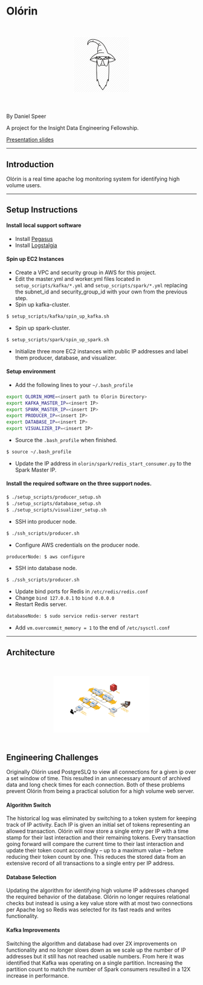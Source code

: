 # Olórin

<div style="text-align:center; margin: 50px 0"><img src ="/images/olorin_logo.png" height="150"/></div>

By Daniel Speer

A project for the Insight Data Engineering Fellowship.

[Presentation slides](http://bit.ly/2Xh1gkm)

<hr/>

## Introduction

Olórin is a real time apache log monitoring system for identifying high volume users. 

<hr/>

## Setup Instructions

#### Install local support software

* Install [Pegasus](https://github.com/InsightDataScience/pegasus)
* Install [Logstalgia](https://logstalgia.io/#)

#### Spin up EC2 Instances

* Create a VPC and security group in AWS for this project.
* Edit the master.yml and worker.yml files located in `setup_scripts/kafka/*.yml` and `setup_scripts/spark/*.yml` replacing the subnet_id and security_group_id with your own from the previous step.
* Spin up kafka-cluster.
```bash
$ setup_scripts/kafka/spin_up_kafka.sh
```
* Spin up spark-cluster.
```bash
$ setup_scripts/spark/spin_up_spark.sh
```
* Initialize three more EC2 instances with public IP addresses and label them producer, database, and visualizer.

#### Setup environment

* Add the following lines to your `~/.bash_profile`
```bash
export OLORIN_HOME=<insert path to Olorin Directory>
export KAFKA_MASTER_IP=<insert IP>
export SPARK_MASTER_IP=<insert IP>
export PRODUCER_IP=<insert IP>
export DATABASE_IP=<insert IP>
export VISUALIZER_IP=<insert IP>
```
* Source the `.bash_profile` when finished.
```bash
$ source ~/.bash_profile
```
* Update the IP address in `olorin/spark/redis_start_consumer.py` to the Spark Master IP.
#### Install the required software on the three support nodes.
```bash
$ ./setup_scripts/producer_setup.sh
$ ./setup_scripts/database_setup.sh
$ ./setup_scripts/visualizer_setup.sh
```
* SSH into producer node.
```bash
$ ./ssh_scripts/producer.sh
```
* Configure AWS credentials on the producer node.
```bash
producerNode: $ aws configure
```
* SSH into database node.
```bash
$ ./ssh_scripts/producer.sh
```
* Update bind ports for Redis in `/etc/redis/redis.conf`
 * Change `bind 127.0.0.1` to `bind 0.0.0.0`
* Restart Redis server.
```bash
databaseNode: $ sudo service redis-server restart
```
* Add `vm.overcommit_memory = 1` to the end of `/etc/sysctl.conf`
 
<hr/>

## Architecture

<div style="text-align:center; margin: 50px 0"><img src ="/images/Olorin.png" height="150"/></div>

## Engineering Challenges

Originally Olórin used PostgreSLQ to view all connections for a given ip over a set window of time. This resulted in an unnecessary amount of archived data and long check times for each connection. Both of these problems prevent  Olórin from being a practical solution for a high volume web server. 

#### Algorithm Switch

The historical log was eliminated by switching to a token system for keeping track of IP activity. Each IP is given an initial set of tokens representing an allowed transaction. Olórin will now store a single entry per IP with a time stamp for their last interaction and their remaining tokens. Every transaction going forward will compare the current time to their last interaction and update their token count accordingly – up to a maximum value – before reducing their token count by one. This reduces the stored data from an extensive record of all transactions to a single entry per IP address. 

#### Database Selection

Updating the algorithm for identifying high volume IP addresses changed the required behavior of the database.  Olórin no longer requires relational checks but instead is using a key value store with at most two connections per Apache log so Redis was selected for its fast reads and writes functionality. 

#### Kafka Improvements

Switching the algorithm and database had over 2X improvements on functionality and no longer slows down as we scale up the number of IP addresses but it still has not reached usable numbers. From here it was identified that Kafka was operating on a single partition. Increasing the partition count to match the number of Spark consumers resulted in a 12X increase in performance. 
